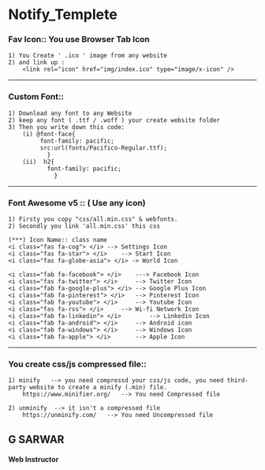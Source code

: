 # Notify_Templete

### Fav Icon:: You use Browser Tab Icon
	1) You Create ' .ico ' image from any website
	2) and link up :
		<link rel="icon" href="img/index.ico" type="image/x-icon" />

***
### Custom Font::
	1) Download any font to any Website
	2) keep any font ( .ttf / .woff ) your create website folder
	3) Then you write down this code:
		(i) @font-face{
		     font-family: pacific;
	  	     src:url(fonts/Pacifico-Regular.ttf);
		       }
		(ii)  h2{
		       font-family: pacific;
		         }

***
### Font Awesome v5 :: ( Use any icon)
	1) Firsty you copy "css/all.min.css" & webfonts.
	2) Secondly you link 'all.min.css' this css

    (***) Icon Name:: class name
	<i class="fas fa-cog"> </i>	--> Settings Icon
	<i class="fas fa-star"> </i>	--> Start Icon
	<i class="fas fa-globe-asia"> </i> -> World Icon
	
	<i class="fab fa-facebook"> </i>	---> Facebook Icon
	<i class="fas fa-twitter"> </i>		--> Twitter Icon
	<i class="fab fa-google-plus"> </i>	--> Google Plus Icon
	<i class="fab fa-pinterest"> </i>	--> Pinterest Icon
	<i class="fab fa-youtube"> </i>		--> Youtube Icon
	<i class="fas fa-rss"> </i>		--> Wi-fi Network Icon
	<i class="fab fa-linkedin"> </i>		--> Linkedin Icon
	<i class="fab fa-android"> </i>		--> Android icon
	<i class="fab fa-windows"> </i>		--> Windows Icon
	<i class="fab fa-apple"> </i>		--> Apple Icon
***
### You create css/js compressed file::
	1) minify	--> you need compressd your css/js code, you need third-party website to create a minify (.min) file. 
		https://www.minifier.org/	--> You need Compressed file

	2) unminify  --> it isn't a compressed file
		https://unminify.com/	--> You need Uncompressed file
			
      
      
## G SARWAR
#### Web Instructor
 
